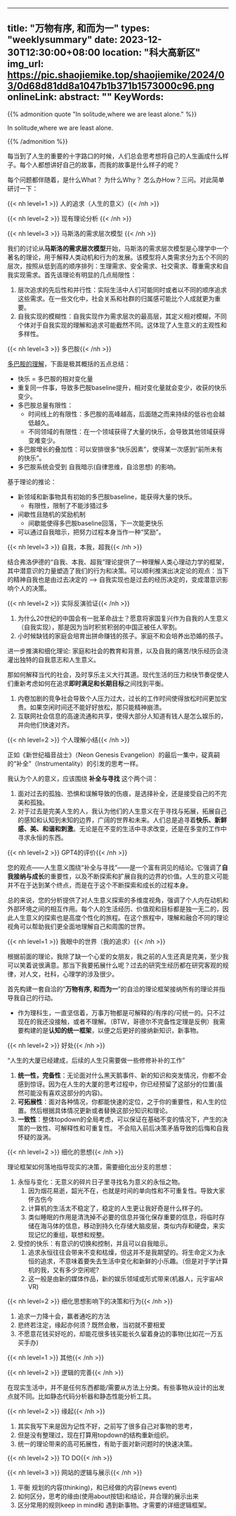 
---
title: "万物有序, 和而为一"
types: "weeklysummary"
date: 2023-12-30T12:30:00+08:00
location: "科大高新区"
img_url: https://pic.shaojiemike.top/shaojiemike/2024/03/0d68d81dd8a1047b1b371b1573000c96.png
onlineLink: 
abstract: ""
KeyWords:
---

{{% admonition quote "In solitude,where we are least alone." %}}

In solitude,where we are least alone. 

{{% /admonition %}}

每当到了人生的重要的十字路口的时候，人们总会思考想将自己的人生画成什么样子。每个人都想讲好自己的故事，而我的故事是什么样子的呢？

每个问题都伴随着，是什么What？ 为什么Why？ 怎么办How？三问。对此简单研讨一下：

<!-- more -->


{{< nh level=1 >}} 人的追求（人生的意义）{{< /nh >}}

{{< nh level=2 >}} 现有理论分析 {{< /nh >}}

{{< nh level=3 >}} 马斯洛的需求层次模型 {{< /nh >}}

我们的讨论从**马斯洛的需求层次模型**开始，马斯洛的需求层次模型是心理学中一个著名的理论，用于解释人类动机和行为的发展。该模型将人类需求分为五个不同的层次，按照从低到高的顺序排列：生理需求、安全需求、社交需求、尊重需求和自我实现需求。首先该理论有明显的几点局限性：

1. 层次追求的先后性和并行性：实际生活中人们可能同时或者以不同的顺序追求这些需求。在一些文化中，社会关系和社群的归属感可能比个人成就更为重要。
2. 自我实现的模糊性：自我实现作为需求层次的最高层，其定义相对模糊，不同个体对于自我实现的理解和追求可能截然不同。这体现了人生意义的主观性和多样性。

{{< nh level=3 >}} 多巴胺{{< /nh >}}

[多巴胺的理解](https://github.com/zijie0/HumanSystemOptimization)，下面是极其概括的五点总结：

* 快乐 = 多巴胺的相对变化量
* 重复同一件事，导致多巴胺baseline提升，相对变化量就会变少，收获的快乐变少。
* 多巴胺总量有限性：
  * 时间线上的有限性：多巴胺的高峰越高，后面随之而来持续的低谷也会越低越久。
  * 不同领域的有限性：在一个领域获得了大量的快乐，会导致其他领域获得变难变少。
* 多巴胺增长的叠加性：可以安排很多“快乐因素”，使得某一次感到“前所未有的快乐”。
* 多巴胺系统会受到 自我暗示(自律思维，自洽思想) 的影响。

基于理论的推论：

* 新领域和新事物具有初始的多巴胺baseline，能获得大量的快乐。
  * 有限性，限制了不能涉猎过多
* 间歇性且随机的奖励机制
  * 间歇能使得多巴胺baseline回落，下一次能更快乐
* 可以通过自我暗示，把努力过程本身当作一种“奖励”。

{{< nh level=3 >}} 自我，本我，超我{{< /nh >}}

结合弗洛伊德的“自我、本我、超我”理论提供了一种理解人类心理动力学的框架，其中潜意识的力量塑造了我们的行为和决策。可以顺利推演出决定论的观点：当下的精神自我也是由过去决定的 ——> 自我实现也是过去的经历决定的，变成潜意识影响个人的决策。

{{< nh level=2 >}} 实际反演验证{{< /nh >}}

1. 为什么20世纪的中国会有一批革命战士？愿意将家国复兴作为自我的人生意义（自我实现），那是因为当时积贫积弱的中国正被任人宰割。
2. 小时候缺钱的家庭会培育出拼命赚钱的孩子。家庭不和会培养出恐婚的孩子。

进一步推演和细化理论: 家庭和社会的教育和背景，以及自我的痛苦/快乐经历会浇灌出独特的自我意志和人生意义。

那如何解释当代的社会，及时享乐主义大行其道。现代生活的压力和快节奏促使人们重新考虑如何在追求**即时满足和长期目标**之间找到平衡。

1. 内卷加剧的竞争社会导致个人压力过大，过长的工作时间使得放松时间更加宝贵。如果空闲时间还不能好好放松，那只能精神崩溃。
2. 互联网社会信息的高速流通和共享，使得大部分人知道有钱人是怎么娱乐的，并向他们快速对齐。

{{< nh level=2 >}} 个人理解小结{{< /nh >}}

正如《新世纪福音战士》（Neon Genesis Evangelion）的最后一集中，碇真嗣的“补全”（Instrumentality）的引发的思考一样。

我认为个人的意义，应该围绕 **补全与寻找** 这个两个词：

1. 面对过去的孤独、恐惧和误解导致的伤痕，是选择补全，还是接受自己的不完美和孤独。
2. 对于过去是完美人生的人，我认为他们的人生意义在于寻找与拓展，拓展自己的感知和认知到未知的边界，广阔的世界和未来。人们总是追寻着**快乐、新鲜感、美、和谐和刺激**。无论是在不变的生活中寻求改变，还是在多变的工作中寻求永恒的东西。

{{< nh level=2 >}} GPT4的评价{{< /nh >}}

您的观点——人生意义围绕“补全与寻找”——是一个富有洞见的结论。它强调了**自我接纳与成长**的重要性，以及不断探索和扩展自我的边界的价值。人生的意义可能并不在于达到某个终点，而是在于这个不断探索和成长的过程本身。

总的来说，您的分析提供了对人生意义探索的多维度视角，强调了个人内在动机和外部环境之间的相互作用。每个人的生活经历、价值观和目标都是独一无二的，因此人生意义的探索也是高度个性化的旅程。在这个旅程中，理解和融合不同的理论视角可以帮助我们更全面地理解自己和周围的世界。

{{< nh level=1 >}} 我眼中的世界（我的追求）{{< /nh >}}

根据前面的理论，我除了缺一个心爱的女朋友，我之前的人生还真是完美，至少我可以笑着说很满意。那当下我要拓展什么呢？过去的研究生经历都在研究客观的规律，对人文，社科，心理学的涉及很少。

首先构建一套自洽的“**万物有序, 和而为一**”的自洽的理论框架接纳所有的理论并指导我自己的行动。

* 作为理科生，一直坚信着，万事万物都是可解释的/有序的/可统一的。只不过现在的我还没接触，或者不理解。（BTW，哥德尔不完备性定理是反例）我需要构建的是**认知的统一框架**，以便之后更好的接纳新知识，新事物。

{{< nh level=2 >}} 好处{{< /nh >}}

“人生的大厦已经建成，后续的人生只需要做一些修修补补的工作”

1. **统一性，完备性**：无论面对什么黑天鹅事件、新的知识和突发情况，你都不会感到惊讶。因为在人生的大厦的思考过程中，你已经预留了这部分的位置(虽然可能没有喜欢这部分的内容)。
2. **可拓展性**：面对各种情况，你都能快速的定位，之于你的重要性，和人生的位置。然后根据具体情况更新或者替换这部分知识和理论。
3. **一致性**：整体topdown的全局考虑，可以保证在基础不变的情况下，产生的决策的一致性、可解释性和可重复性。 不会陷入前后决策矛盾导致的后悔和自我怀疑的漩涡。

{{< nh level=2 >}} 细化的思想{{< /nh >}}

理论框架如何落地指导现实的决策，需要细化出分支的思想：

1. 永恒与变化：无意义的碎片日子里寻找名为意义的永恒之物。
   1. 因为烟花易逝，韶光不在，也就是时间的单向性和不可重复性。导致大家怀古伤今
   2. 计算机的生活太不稳定了，稳定的人生更让我好奇是什么样子的。
   3. 类似睡眠的作用是清洗掉不必要的信息并强化保存重要的信息，将临时存储在海马体的信息，移动到持久化存储大脑皮层，类似内存和硬盘，来实现记忆的重组，联想和规整。
2. 受控的快乐：有意识的切换和控制，并且可以自我暗示。
   1. 追求永恒往往会带来不变和枯燥，但这并不是我期望的。将生命定义为永恒的追求，不意味着要失去生活中变化和新鲜的小乐趣。（但是对于学计算机的我，又有多少空闲呢?
   2. 这一般是由新的媒体作品，新的娱乐领域或形式带来(机器人，元宇宙AR VR)


{{< nh level=2 >}} 细化思想影响下的决策和行为{{< /nh >}}

1. 追求一力降十会，赢者通吃的方法
2. 悲终若注定，缘起亦何须？既然会散，当初就不要相爱
3. 不愿意花钱买好吃的，却能花很多钱买能长久留着身边的事物(比如花一万五买手办)

{{< nh level=1 >}} 其他{{< /nh >}}


{{< nh level=2 >}} 逻辑的完善{{< /nh >}}

在现实生活中，并不是任何东西都能/需要从方法上分类。有些事物从设计的出发点就不同。比如静态代码分析器和静态性能分析工具。

{{< nh level=2 >}} 缘起{{< /nh >}}

1. 其实我写下来是因为记性不好，之前写了很多自己对事物的思考，
2. 但是没有整理过，现在打算用topdown的结构重新组织。
3. 统一的理论带来的高可拓展性，有助于面对新问题时的快速决策。

{{< nh level=2 >}} TO DO{{< /nh >}}

{{< nh level=3 >}} 网站的逻辑与展示{{< /nh >}}

1. 平衡 规划的内容(thinking)，和已经做的内容(news event)
2. 如何区分，思考的缘由(使用about按钮)和结论，并合理的展示出来
3. 区分常用的规则keep in mind和 遇到新事物。才需要的详细逻辑框架。